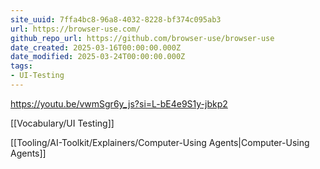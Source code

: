 ```yaml
---
site_uuid: 7ffa4bc8-96a8-4032-8228-bf374c095ab3
url: https://browser-use.com/
github_repo_url: https://github.com/browser-use/browser-use
date_created: 2025-03-16T00:00:00.000Z
date_modified: 2025-03-24T00:00:00.000Z
tags:
- UI-Testing
---
```















https://youtu.be/vwmSgr6y_js?si=L-bE4e9S1y-jbkp2

[[Vocabulary/UI Testing]]

[[Tooling/AI-Toolkit/Explainers/Computer-Using Agents|Computer-Using Agents]]


